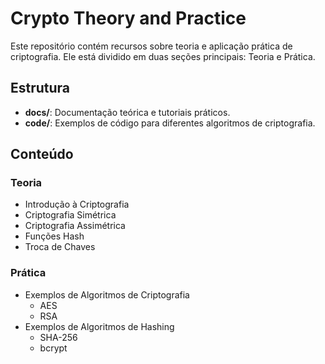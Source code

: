 # Crypto Theory and Practice

Este repositório contém recursos sobre teoria e aplicação prática de criptografia. Ele está dividido em duas seções principais: Teoria e Prática.

## Estrutura

- **docs/**: Documentação teórica e tutoriais práticos.
- **code/**: Exemplos de código para diferentes algoritmos de criptografia.

## Conteúdo

### Teoria

- Introdução à Criptografia
- Criptografia Simétrica
- Criptografia Assimétrica
- Funções Hash
- Troca de Chaves

### Prática

- Exemplos de Algoritmos de Criptografia
  - AES
  - RSA
- Exemplos de Algoritmos de Hashing
  - SHA-256
  - bcrypt
  